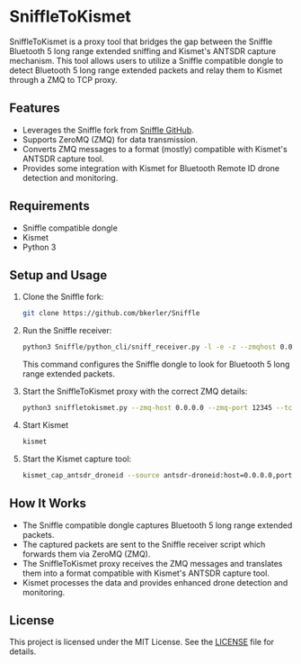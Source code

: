 # SniffleToKismet

SniffleToKismet is a proxy tool that bridges the gap between the Sniffle Bluetooth 5 long range extended sniffing and Kismet's ANTSDR capture mechanism. This tool allows users to utilize a Sniffle compatible dongle to detect Bluetooth 5 long range extended packets and relay them to Kismet through a ZMQ to TCP proxy.

## Features
- Leverages the Sniffle fork from [Sniffle GitHub](https://github.com/bkerler/Sniffle).
- Supports ZeroMQ (ZMQ) for data transmission.
- Converts ZMQ messages to a format (mostly) compatible with Kismet's ANTSDR capture tool.
- Provides some integration with Kismet for Bluetooth Remote ID drone detection and monitoring.

## Requirements
- Sniffle compatible dongle
- Kismet
- Python 3

## Setup and Usage

1. Clone the Sniffle fork:
   ```sh
   git clone https://github.com/bkerler/Sniffle
   ```

2. Run the Sniffle receiver:
   ```sh
   python3 Sniffle/python_cli/sniff_receiver.py -l -e -z --zmqhost 0.0.0.0 --zmqport 12345
   ```
   This command configures the Sniffle dongle to look for Bluetooth 5 long range extended packets.

3. Start the SniffleToKismet proxy with the correct ZMQ details:
   ```sh
   python3 sniffletokismet.py --zmq-host 0.0.0.0 --zmq-port 12345 --tcp-host 0.0.0.0 --tcp-port 9876
   ```
4. Start Kismet
   ```sh
   kismet
   ```

5. Start the Kismet capture tool:
   ```sh
   kismet_cap_antsdr_droneid --source antsdr-droneid:host=0.0.0.0,port=9876 --connect localhost:3501 --tcp
   ```

## How It Works
- The Sniffle compatible dongle captures Bluetooth 5 long range extended packets.
- The captured packets are sent to the Sniffle receiver script which forwards them via ZeroMQ (ZMQ).
- The SniffleToKismet proxy receives the ZMQ messages and translates them into a format compatible with Kismet's ANTSDR capture tool.
- Kismet processes the data and provides enhanced drone detection and monitoring.

## License

This project is licensed under the MIT License. See the [LICENSE](LICENSE) file for details.
